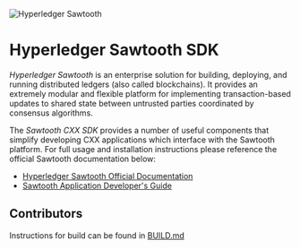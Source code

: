![Hyperledger Sawtooth](https://raw.githubusercontent.com/hyperledger/sawtooth-core/master/images/sawtooth_logo_light_blue-small.png)

# Hyperledger Sawtooth SDK

*Hyperledger Sawtooth* is an enterprise solution for building, deploying, and
running distributed ledgers (also called blockchains). It provides an
extremely modular and flexible platform for implementing transaction-based
updates to shared state between untrusted parties coordinated by consensus
algorithms.

The *Sawtooth CXX SDK* provides a number of useful components that simplify
developing CXX applications which interface with the Sawtooth platform.
For full usage and installation instructions please reference the
official Sawtooth documentation below:

  * [Hyperledger Sawtooth Official Documentation](https://sawtooth.hyperledger.org/docs/)
  * [Sawtooth Application Developer's Guide](https://sawtooth.hyperledger.org/docs/core/releases/latest/app_developers_guide.html)

## Contributors

Instructions for build can be found in [BUILD.md](./BUILD.md)
